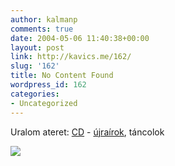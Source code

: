 ```yaml
---
author: kalmanp
comments: true
date: 2004-05-06 11:40:38+00:00
layout: post
link: http://kavics.me/162/
slug: '162'
title: No Content Found
wordpress_id: 162
categories:
- Uncategorized
---
```


Uralom ateret: [CD](http://www.libra.hu/products/cd.gif) - [újraírok](http://www.stud.u-szeged.hu/Horvath.Dora.1/toll1f_small.jpg), táncolok




![](http://kavics.freeblog.hu/Files/Tanc.jpg)
